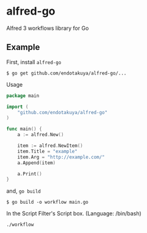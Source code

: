 # alfred-go
Alfred 3 workflows library for Go

## Example

First, install `alfred-go`

```shell
$ go get github.com/endotakuya/alfred-go/...
```

Usage

```main.go
package main

import (
	"github.com/endotakuya/alfred-go"
)

func main() {
	a := alfred.New()

	item := alfred.NewItem()
	item.Title = "example"
	item.Arg = "http://example.com/"
	a.Append(item)

	a.Print()
}
```

and, `go build`


```shell
$ go build -o workflow main.go
```

In the Script Filter's Script box.
(Language: /bin/bash)

```shell
./workflow
```

